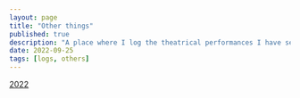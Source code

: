 ```yaml
---
layout: page
title: "Other things"
published: true
description: "A place where I log the theatrical performances I have seen and books I have read."
date: 2022-09-25
tags: [logs, others]
---
```


[2022](https://xpan-eileen.github.io/2022)
